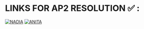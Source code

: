 # LINKS FOR AP2 RESOLUTION ✅ : 
  [![NADIA](https://img.shields.io/badge/AP2NADIA-006400?style=for-the-badge)](https://www.youtube.com/watch?v=66ACxFC5dXo&list=PL23tILNVVl3ZRxhORnsr2_Jrj6FzMkVAn) [![ANITA](https://img.shields.io/badge/ANITA-993399?style=for-the-badge)](https://youtu.be/F4xh0CjKQYo)

